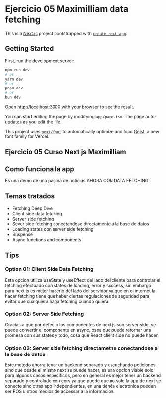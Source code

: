 # Ejercicio 05 Maximilliam data fetching

This is a [Next.js](https://nextjs.org) project bootstrapped with [`create-next-app`](https://nextjs.org/docs/app/api-reference/cli/create-next-app).

## Getting Started

First, run the development server:

```bash
npm run dev
# or
yarn dev
# or
pnpm dev
# or
bun dev
```

Open [http://localhost:3000](http://localhost:3000) with your browser to see the result.

You can start editing the page by modifying `app/page.tsx`. The page auto-updates as you edit the file.

This project uses [`next/font`](https://nextjs.org/docs/app/building-your-application/optimizing/fonts) to automatically optimize and load [Geist](https://vercel.com/font), a new font family for Vercel.

## Ejercicio 05 Curso Next js Maximilliam

## Como funciona la app

Es una demo de una pagina de noticias AHORA CON DATA FETCHING

## Temas tratados

- Fetching Deep Dive
- Client side data fetching
- Server side fetching
- Sever side fetching conectandose directamente a la base de datos
- Loading states con server side fetching
- Suspense
- Async functions and components

## Tips

### Option 01: Client Side Data Fetching

Esta opcion utiliza useState y useEffect del lado del cliente para controlar el fetching efectuado con states de loading, error y success, sin embargo para next js es mejor hacerlo del lado del servidor ya que en el internet la hacer fetching tiene que haber ciertas regulaciones de seguridad para evitar que cualquiera haga fetching cuando quiera.

### Option 02: Server Side Fetching

Gracias a que por defecto los componentes de next js son server side, se puede convertir el componente en async, osea que puede retornar una promesa con sus states y todo, cosa que React client side no puede hacer.

### Option 03: Server side fetching directametne conectandose a la base de datos

Este metodo ahorra tener un backend separado y escuchando peticiones sino que desde el mismo next se puede hacer, es una opcion viable solo para algunos casos especificos, pero en general es mejor tener un backend separado y controlado con cors ya que puede que no solo la app de next se conecte sino otras app independientes, en una tienda electronica pueden ser POS u otros medios de accessar a la informacion.
